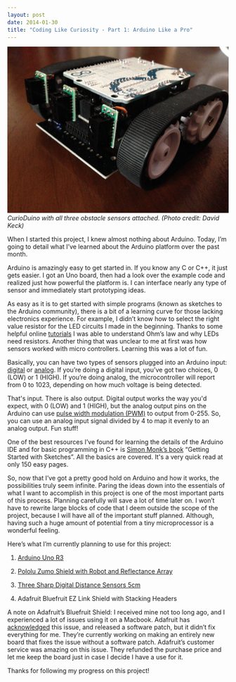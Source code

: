 ```yaml
---
layout: post
date: 2014-01-30
title: "Coding Like Curiosity - Part 1: Arduino Like a Pro"
---
```


![image](/assets/CurioDuino_wip.jpg)
*CurioDuino with all three obstacle sensors attached. (Photo credit: David Keck)*

When I started this project, I knew almost nothing about Arduino. Today, I’m going to detail what I’ve learned about the Arduino platform over the past month.

Arduino is amazingly easy to get started in. If you know any C or C++, it just gets easier. I got an Uno board, then had a look over the example code and realized just how powerful the platform is. I can interface nearly any type of sensor and immediately start prototyping ideas.

As easy as it is to get started with simple programs (known as sketches to the Arduino community), there is a bit of a learning curve for those lacking electronics experience. For example, I didn’t know how to select the right value resistor for the LED circuits I made in the beginning. Thanks to some helpful online [tutorials][electronics-tutorials] I was able to understand Ohm’s law and why LEDs need resistors. Another thing that was unclear to me at first was how sensors worked with micro controllers. Learning this was a lot of fun.

Basically, you can have two types of sensors plugged into an Arduino input: [digital][digital-read] or [analog][analog-input]. If you’re doing a digital input, you’ve got two choices, 0 (LOW) or 1 (HIGH). If you’re doing analog, the microcontroller will report from 0 to 1023, depending on how much voltage is being detected. 

That's input. There is also output. Digital output works the way you'd expect, with 0 (LOW) and 1 (HIGH), but the analog output pins on the Arduino can use [pulse width modulation (PWM)][pwm] to output from 0-255. So, you can use an analog input signal divided by 4 to map it evenly to an analog output. Fun stuff!

One of the best resources I’ve found for learning the details of the Arduino IDE and for basic programming in C++ is [Simon Monk’s book][monk-book] “Getting Started with Sketches”. All the basics are covered. It's a very quick read at only 150 easy pages.

So, now that I’ve got a pretty good hold on Arduino and how it works, the possibilities truly seem infinite. Paring the ideas down into the essentials of what I want to accomplish in this project is one of the most important parts of this process. Planning carefully will save a lot of time later on. I won’t have to rewrite large blocks of code that I deem outside the scope of the project, because I will have all of the important stuff planned. Although, having such a huge amount of potential from a tiny microprocessor is a wonderful feeling.

Here’s what I’m currently planning to use for this project:

1. [Arduino Uno R3](https://www.pololu.com/product/2191)

2. [Pololu Zumo Shield with Robot and Reflectance Array](https://www.pololu.com/product/2506)

3. [Three Sharp Digital Distance Sensors 5cm](https://www.pololu.com/product/1132)

4. Adafruit Bluefruit EZ Link Shield with Stacking Headers

A note on Adafruit’s Bluefruit Shield: I received mine not too long ago, and I experienced a lot of issues using it on a Macbook. Adafruit has [acknowledged][adafruit-forum-post] this issue, and released a software patch, but it didn’t fix everything for me. They’re currently working on making an entirely new board that fixes the issue without a software patch. Adafruit’s customer service was amazing on this issue. They refunded the purchase price and let me keep the board just in case I decide I have a use for it.

Thanks for following my progress on this project!

[electronics-tutorials]: https://www.sparkfun.com/tutorials/219

[digital-read]: https://arduino.cc/en/Reference/digitalRead

[analog-input]: https://arduino.cc/en/Tutorial/AnalogInput

[pwm]: https://arduino.cc/en/Tutorial/PWM

[monk-book]:https//www.amazon.com/Programming-Arduino-Getting-Started-Sketches/dp/0071784225

[adafruit-forum-post]: https://forums.adafruit.com/viewtopic.php?f=31&t=47431

